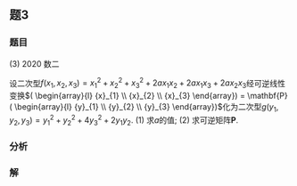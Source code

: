 ## 题3
### 题目
(3) 2020 数二 

设二次型$f( {{x}_{1},{x}_{2},{x}_{3}})  = {x}_{1}^{2} + {x}_{2}^{2} + {x}_{3}^{2} + {2a}{x}_{1}{x}_{2} + {2a}{x}_{1}{x}_{3} + {2a}{x}_{2}{x}_{3}$经可逆线性变换$( \begin{array}{l} {x}_{1} \\  {x}_{2} \\  {x}_{3} \end{array})  = \mathbf{P}( \begin{array}{l} {y}_{1} \\  {y}_{2} \\  {y}_{3} \end{array})$化为二次型$g( {{y}_{1},{y}_{2},{y}_{3}})  = {y}_{1}^{2} + {y}_{2}^{2} + 4{y}_{3}^{2} + 2{y}_{1}{y}_{2}$. (1) 求$a$的值; (2) 求可逆矩阵$\mathbf{P}$.
### 分析

### 解